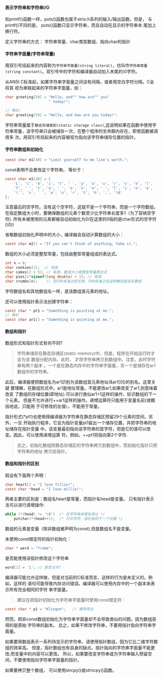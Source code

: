 #### 表示字符串和字符串I/O
和printf()函数一样，puts()函数也属于strio.h系列的输入/输出函数。但是，
与printf()不同的是， puts()函数只显示字符串，而且自动在显示的字符串末
尾加上换行符。

定义字符串的方式：
字符串常量、char类型数组、指向char的指针


#### 字符串字面量(字符串常量)
用双引号括起来的内容称为`字符串字面量(string literal)`，也叫作`字符串常量
(string constant)`。双引号中的字符和编译器自动加入末尾的\0字符。

从ANSI C标准起，如果字符串字面量之间没有间隔，或者用空白字符分隔，C会将其
视为串联起来的字符串字面量，如：
```c
char greeting[50] = "Hello, and"" how are"" you"
					" today!";

// 等价:
char greeting[50] = "Hello, and how are you today!";
```

字符串常量属于`静态存储类别(static storage class)`,这说明如果在函数中使用字
符串常量，该字符串只会被储存一次，在整个程序的生命期内存在，即使函数被调用多
次。用双引号括起来的内容被视为指向该字符串储存位置的指针。


#### 字符串数组和初始化
```c
const char m1[40] = "Limit yourself to me line's worth.";
```
const表明不会更改这个字符串。
等价于：
```c
const char m1[40] = {
	'L', 'i', 'm', 'i', 't', ' ', 'y', 'o', 'u', 'r', 's', 'e', 'l',
	'f', ' ', 't', 'o', ' ', 'o', 'n', 'e', ' ', 'l', 'i', 'n', 'e',
	'\'', 's', ' ', 'w', 'o', 'r', 't', 'h', '.', '\0'
};
```
注意最后的空字符。没有这个空字符，这就不是一个字符串，而是一个字符数组。
在指定数组大小时，要确保数组的元素个数至少比字符串长度多1（为了容纳空字符).
所有未被使用的元素都被自动初始化为0(在这里的0指的是char形式的空字符(\0))

省略数组初始化声明中的大小，编译器会自动计算数组的大小：
```c
const char m2[] = "If you can't think of anything, fake it.";
```

数组的大小必须是整型常量，包括由整型常量组成的表达式。
```c
int n = 8;
char cookies[1];  // 有效
char cakes[2 + 5]; // 有效，数组大小是整型常量表达式
char pies[2*sizeof(long double) + 1]; // 有效
char crumbs[n];    // 在C99标准之前无效，C99标准之后这种数组是变长数组
```
字符数组名和其他数组名一样，是该数组首元素的地址。

还可以使用指针表示法创建字符串：
```c
const char * pt1 = "Something is pointing at me.";
// 等价
const char ar1[] = "Something is pointing at me.";
```

#### 数组和指针
数组形式和指针形式有何不同?
> 字符串储存在静态存储区(static memory)中，但是，程序在开始运行时才会为该
数组分配内存。此时， 才将字符串拷贝到数组中。注意，此时字符串有两个副本
。一个是在静态内存中的字符串字面量，另一个是储存在ar1数组中的字符串。

此后，编译器便把数组名为ar1识别为该数组首元素地址(&ar1[0])的别名。这里关键
要理解，在数组形式中，ar1是地址常量。不能更改ar1,如果改变了ar1,则意味着改变
了数组的存储位置(即地址).可以进行类似ar1+1这样的操作，标识数组的下一个元素。
但是不允许进行++ar1这样的操作。递增运算符只能用于变量名前(或概括地说，只能用
于可修改的左值），不能用于常量。

指针形式(*pt1)也使用得编译器为字符串在静态存储区预留29个元素的空间。另外，一旦
开始执行程序，它会为指针变量pt1留出一个储存位置，并把字符串的地址储存在指针变量
中。该变量最初指向该字符串的首字符，但是它的值可以改变。因此，可以使用递增运算
符。例如，++pt1将指向第2个字符.
> 总之，初始化数组把静态存储区的字符串拷贝到数组中，而初始化指针只把字符串的地址
拷贝给指针。


#### 数组和指针的区别
假设有下面两个声明：
```c
char heart[] = "I love Tillie!";
const char *head = "I love millie!";
```
两者主要的区别是：数组名heart是常量，而指针名head是变量。
只有指针表示法可以进行递增操作:
```c
while (*(head) != '\0')  /* 在字符串末尾处停止 */
	putchar(*(head++));  /* 打印字符，指针指向下一个位置 */
```
数组的元素是变量（除非数组被声明为const),但是数组名不是变量。

未使用const限定符的指针初始化：
```c
char * word = "frame";
```
是否能使用该指针修改这个字符串
```c
word[1] = '1'; // 是否允许?
```
编译器可能允许这样做，但是对当前的C标准而言，这样的行为是未定义的。例如，这样的
语句可能导致内存访问错误。编译器可以使用内存中的一个副本来表示所有完全相同的字符
串字面量。

> 建议在把指针初始化为字符串字面量时使用const限定符：
```c
const char * p1 = "Klingon";   // 推荐用法
```
然而，把非const数组初始化为字符串字面量却不会导致类似的问题。因为数组获得的是原始
字符串的副本。
总之，如果不修改字符串，不要用指针指向字符串字面量。

如果要用数组表示一系列待显示的字符串，请使用指针数组，因为它比二维字符数组的效率高。
但是，指针数组也有自身的缺点。指针指向的字符串字面量不能更改;而变量中的内容可以更改。
所以，如果要改变学符串或为字符串输入预留空间，不要使用指向字符串字面量的指针。

如果要拷贝整个数组， 可以使用strcpy()或strncpy()函数。
